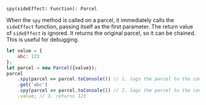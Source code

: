 ```flow
spy(sideEffect: Function): Parcel
```

When the `spy` method is called on a parcel, it immediately calls the `sideEffect` function, passing itself as the first parameter. The return value of `sideEffect` is ignored. It returns the original parcel, so it can be chained. This is useful for debugging.

```js
let value = {
    abc: 123
};
let parcel = new Parcel({value});
parcel
    .spy(parcel => parcel.toConsole()) // 1. logs the parcel to the console ({abc: 123})
    .get('abc')
    .spy(parcel => parcel.toConsole()) // 2. logs the parcel to the console (123)
    .value; // 3. returns 123
```
